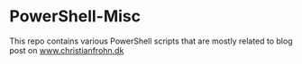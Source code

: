 # PowerShell-Misc

This repo contains various PowerShell scripts that are mostly related to blog post on www.christianfrohn.dk


